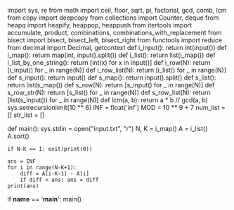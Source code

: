 import sys, re
from math import ceil, floor, sqrt, pi, factorial, gcd, comb, lcm
from copy import deepcopy
from collections import Counter, deque
from heapq import heapify, heappop, heappush
from itertools import accumulate, product, combinations, combinations_with_replacement
from bisect import bisect, bisect_left, bisect_right
from functools import reduce
from decimal import Decimal, getcontext
def i_input(): return int(input())
def i_map(): return map(int, input().split())
def i_list(): return list(i_map())
def i_list_by_one_string(): return [int(x) for x in input()]
def i_row(N): return [i_input() for _ in range(N)]
def i_row_list(N): return [i_list() for _ in range(N)]
def s_input(): return input()
def s_map(): return input().split()
def s_list(): return list(s_map())
def s_row(N): return [s_input() for _ in range(N)]
def s_row_str(N): return [s_list() for _ in range(N)]
def s_row_list(N): return [list(s_input()) for _ in range(N)]
def lcm(a, b): return a * b // gcd(a, b)
sys.setrecursionlimit(10 ** 6)
INF = float('inf')
MOD = 10 ** 9 + 7
num_list = []
str_list = []

def main():
    sys.stdin = open("input.txt", "r")
    N, K = i_map()
    A = i_list()
    A.sort()

    if N-K == 1: exit(print(0))

    ans = INF
    for i in range(N-K+1):
        diff = A[i-K-1] - A[i]
        if diff < ans: ans = diff
    print(ans)

if __name__ == '__main__':
    main()

